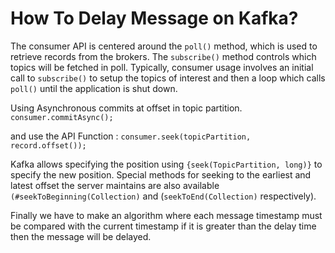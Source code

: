 # How To Delay Message on Kafka?

The consumer API is centered around the ```poll()``` method, which is used to retrieve records from the brokers. 
The ```subscribe()``` method controls which topics will be fetched in poll. Typically, consumer usage involves an 
initial call to ```subscribe()``` to setup the topics of interest and then a loop which calls ```poll()``` until 
the application is shut down.

Using Asynchronous commits at offset in topic partition.
```consumer.commitAsync();```

and use the API Function :
```consumer.seek(topicPartition, record.offset());```

Kafka allows specifying the position using ```{seek(TopicPartition, long)}``` to specify the new position. Special 
methods for seeking to the earliest and latest offset the server maintains are also available ```(#seekToBeginning(Collection)``` 
and (```seekToEnd(Collection)``` respectively).

Finally we have to make an algorithm where each message timestamp must be compared with the current timestamp if it is greater than the delay time then the message will be delayed.